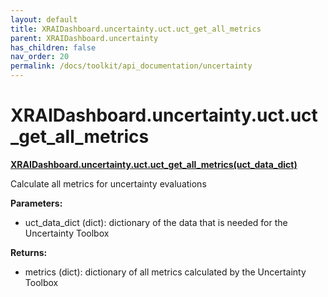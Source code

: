 ```yaml
---
layout: default
title: XRAIDashboard.uncertainty.uct.uct_get_all_metrics
parent: XRAIDashboard.uncertainty
has_children: false
nav_order: 20
permalink: /docs/toolkit/api_documentation/uncertainty
---
```


# XRAIDashboard.uncertainty.uct.uct_get_all_metrics
**[XRAIDashboard.uncertainty.uct.uct_get_all_metrics(uct_data_dict)](https://github.com/gaberamolete/XRAIDashboard/blob/main/uncertainty/calibration.py)**


Calculate all metrics for uncertainty evaluations


**Parameters:**
- uct_data_dict (dict): dictionary of the data that is needed for the Uncertainty Toolbox

**Returns:**
- metrics (dict): dictionary of all metrics calculated by the Uncertainty Toolbox

